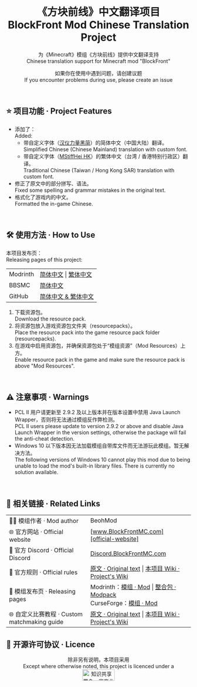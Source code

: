 
<div align="center">

# 《方块前线》中文翻译项目<br>**B**lock**F**ront **Mod** **C**hi**n**ese **Tr**anslation **Project**

为《Minecraft》模组《方块前线》提供中文翻译支持<br>Chinese translation support for Minecraft mod "BlockFront"

如果你在使用中遇到问题，请创建议题<br>If you encounter problems during use, please create an issue

</div>

<br>

## ⭐ 项目功能 · Project Features

- 添加了：<br>Added:
  - 带自定义字体（[汉仪力量黑简][hyliliangheij]）的简体中文（中国大陆）翻译。<br>Simplified Chinese (Chinese Mainland) translation with custom font.
  - 带自定义字体（[MStiffHei HK][mstiffhei-hk]）的繁体中文（台湾 / 香港特别行政区）翻译。<br>Traditional Chinese (Taiwan / Hong Kong SAR) translation with custom font.
- 修正了原文中的部分拼写、语法。<br>Fixed some spelling and grammar mistakes in the original text.
- 格式化了游戏内的中文。<br>Formatted the in-game Chinese.

[hyliliangheij]: https://www.hanyi.com.cn/productdetail.php?id=589
[mstiffhei-hk]: https://www.onlinewebfonts.com/download/

<br>

## 🛠️ 使用方法 · How to Use

本项目发布页：<br>Releasing pages of this project:

| | |
| :- | :- |
| Modrinth | [简体中文][project-modrinth-schinese] \| [繁体中文][project-modrinth-tchinese] |
| BBSMC | [简体中文][project-bbsmc-schinese] |
| GitHub | [简体中文 & 繁体中文][project-github] |

1. 下载资源包。<br>Download the resource pack.
2. 将资源包放入游戏资源包文件夹（resourcepacks）。<br>Place the resource pack into the game resource pack folder (resourcepacks).
3. 在游戏中启用资源包，并确保资源包处于“模组资源”（Mod Resources）上方。<br>Enable resource pack in the game and make sure the resource pack is above "Mod Resources".

[project-modrinth-schinese]: https://modrinth.com/resourcepack/bfmod-cntr-project-schinese
[project-modrinth-tchinese]: https://modrinth.com/resourcepack/bfmod-cntr-project-tchinese
[project-bbsmc-schinese]: https://bbsmc.net/resourcepack/bfmod-cntr-project-schinese
[project-github]: https://github.com/YoMonNPC/BFMod-CNTR-Project

<br>

## ⚠️ 注意事项 · Warnings

- PCL II 用户请更新至 2.9.2 及以上版本并在版本设置中禁用 Java Launch Wrapper，否则将无法通过模组反作弊检测。<br>PCL II users please update to version 2.9.2 or above and disable Java Launch Wrapper in the version settings, otherwise the package will fail the anti-cheat detection.
- Windows 10 以下版本因无法加载模组自带库文件而无法游玩此模组。暂无解决方法。<br>The following versions of Windows 10 cannot play this mod due to being unable to load the mod's built-in library files. There is currently no solution available.

<br>

## 🔗 相关链接 · Related Links

| | |
| :- | :- |
| 🧑‍💻 模组作者 · Mod author | BeohMod |
| 🌐 官方网站 · Official website | [www.BlockFrontMC.com][official-website] |
| 💬 官方 Discord · Official Discord| [Discord.BlockFrontMC.com][official-discord] |
| 📄 官方规则 · Official rules | [原文 · Original text][official-rules] \| [本项目 Wiki · Project's Wiki][project-wiki] |
| 📄 模组发布页 · Releasing pages | Modrinth：[模组 · Mod][mod-modrinth] \| [整合包 · Modpack][modpack-modrinth]<br>CurseForge：[模组 · Mod][mod-curseforge] |
| 🌐 自定义比赛教程 · Custom matchmaking guide | [原文 · Original text][matchmaking-guide] \| [本项目 Wiki · Project's Wiki][project-wiki] |

[official-website]: https://www.blockfrontmc.com
[official-discord]: https://discord.blockfrontmc.com
[official-rules]: https://www.blockfrontmc.com/rules
[project-wiki]: https://github.com/YoMonNPC/BFMod-CNTR-Project/wiki
[mod-modrinth]: https://modrinth.com/mod/blockfront
[modpack-modrinth]: https://modrinth.com/modpack/
[mod-curseforge]: https://www.curseforge.com/minecraft/mc-mods/world-war-iimod-packcd565693a2b50b63076c42f932746214
[matchmaking-guide]: https://discord.com/channels/899063859539759154/1090433325564432495/1090433325564432495

## 🤝 开源许可协议 · Licence

<div align="center">

除非另有说明，本项目采用<br>Except where otherwise noted, this project is licenced under a<br><a href="https://creativecommons.org/licenses/by-nc-sa/4.0/"><img src="http://mirrors.creativecommons.org/presskit/buttons/88x31/png/by-nc-sa.png" alt="知识共享署名—非商业性使用—相同方式共享 4.0 国际公共许可协议（Creative Commons Attribution 4.0 International Licence，CC BY-NC-SA 4.0）" width="88" height="31" /></a>

</div>
